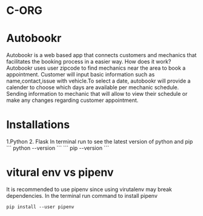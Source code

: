 # C-ORG 

<h1>Autobookr</h1>
<p> Autobookr is a web based app that connects customers and mechanics that facilitates the booking process in a easier way. How does it work?
Autobookr uses user zipcode to find mechanics near the area to book a appointment. Customer will input basic information such as name,contact,issue with vehicle.To select a date, autobookr will provide a calender to choose which days are available per mechanic schedule. Sending information to mechanic that will allow to view their schedule or make any changes regarding customer appointment. 

</p>

<h1>Installations</h1>
1.Python
2. Flask
In terminal run to see the latest version of python and pip 
```
python --version
```
```
pip --version 
```



<h1>vitural env vs pipenv </h1>
<p> It is recommended to use pipenv since using virutalenv may break dependencies. 
  In the terminal run command to install pipenv 
</p>

```
pip install --user pipenv 
```



